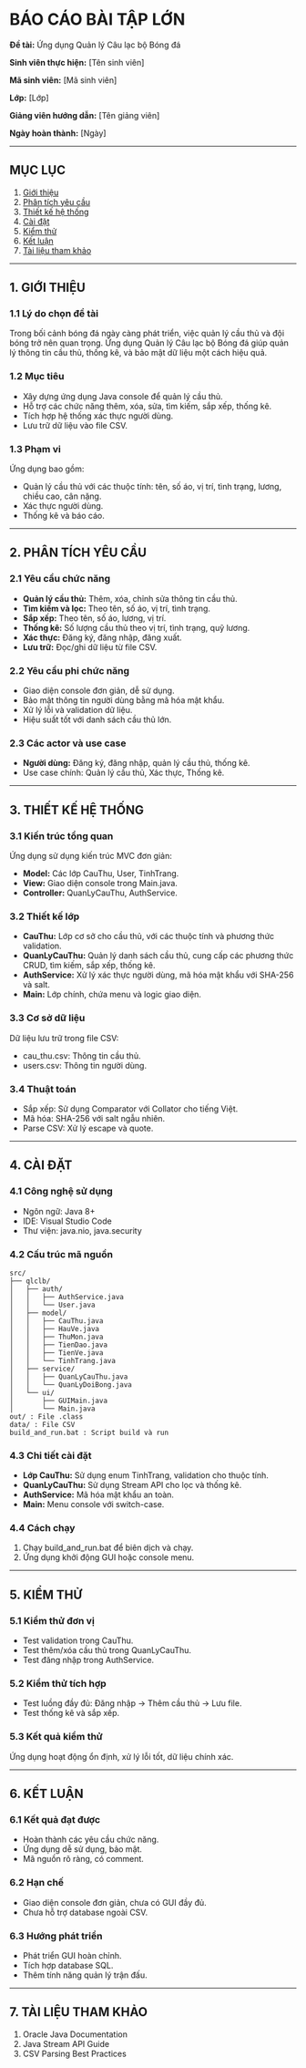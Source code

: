 # BÁO CÁO BÀI TẬP LỚN

**Đề tài:** Ứng dụng Quản lý Câu lạc bộ Bóng đá

**Sinh viên thực hiện:** [Tên sinh viên]

**Mã sinh viên:** [Mã sinh viên]

**Lớp:** [Lớp]

**Giảng viên hướng dẫn:** [Tên giảng viên]

**Ngày hoàn thành:** [Ngày]

---

## MỤC LỤC

1. [Giới thiệu](#1-giới-thiệu)
2. [Phân tích yêu cầu](#2-phân-tích-yêu-cầu)
3. [Thiết kế hệ thống](#3-thiết-kế-hệ-thống)
4. [Cài đặt](#4-cài-đặt)
5. [Kiểm thử](#5-kiểm-thử)
6. [Kết luận](#6-kết-luận)
7. [Tài liệu tham khảo](#7-tài-liệu-tham-khảo)

---

## 1. GIỚI THIỆU

### 1.1 Lý do chọn đề tài

Trong bối cảnh bóng đá ngày càng phát triển, việc quản lý cầu thủ và đội bóng trở nên quan trọng. Ứng dụng Quản lý Câu lạc bộ Bóng đá giúp quản lý thông tin cầu thủ, thống kê, và bảo mật dữ liệu một cách hiệu quả.

### 1.2 Mục tiêu

- Xây dựng ứng dụng Java console để quản lý cầu thủ.
- Hỗ trợ các chức năng thêm, xóa, sửa, tìm kiếm, sắp xếp, thống kê.
- Tích hợp hệ thống xác thực người dùng.
- Lưu trữ dữ liệu vào file CSV.

### 1.3 Phạm vi

Ứng dụng bao gồm:

- Quản lý cầu thủ với các thuộc tính: tên, số áo, vị trí, tình trạng, lương, chiều cao, cân nặng.
- Xác thực người dùng.
- Thống kê và báo cáo.

---

## 2. PHÂN TÍCH YÊU CẦU

### 2.1 Yêu cầu chức năng

- **Quản lý cầu thủ:** Thêm, xóa, chỉnh sửa thông tin cầu thủ.
- **Tìm kiếm và lọc:** Theo tên, số áo, vị trí, tình trạng.
- **Sắp xếp:** Theo tên, số áo, lương, vị trí.
- **Thống kê:** Số lượng cầu thủ theo vị trí, tình trạng, quỹ lương.
- **Xác thực:** Đăng ký, đăng nhập, đăng xuất.
- **Lưu trữ:** Đọc/ghi dữ liệu từ file CSV.

### 2.2 Yêu cầu phi chức năng

- Giao diện console đơn giản, dễ sử dụng.
- Bảo mật thông tin người dùng bằng mã hóa mật khẩu.
- Xử lý lỗi và validation dữ liệu.
- Hiệu suất tốt với danh sách cầu thủ lớn.

### 2.3 Các actor và use case

- **Người dùng:** Đăng ký, đăng nhập, quản lý cầu thủ, thống kê.
- Use case chính: Quản lý cầu thủ, Xác thực, Thống kê.

---

## 3. THIẾT KẾ HỆ THỐNG

### 3.1 Kiến trúc tổng quan

Ứng dụng sử dụng kiến trúc MVC đơn giản:

- **Model:** Các lớp CauThu, User, TinhTrang.
- **View:** Giao diện console trong Main.java.
- **Controller:** QuanLyCauThu, AuthService.

### 3.2 Thiết kế lớp

- **CauThu:** Lớp cơ sở cho cầu thủ, với các thuộc tính và phương thức validation.
- **QuanLyCauThu:** Quản lý danh sách cầu thủ, cung cấp các phương thức CRUD, tìm kiếm, sắp xếp, thống kê.
- **AuthService:** Xử lý xác thực người dùng, mã hóa mật khẩu với SHA-256 và salt.
- **Main:** Lớp chính, chứa menu và logic giao diện.

### 3.3 Cơ sở dữ liệu

Dữ liệu lưu trữ trong file CSV:

- cau_thu.csv: Thông tin cầu thủ.
- users.csv: Thông tin người dùng.

### 3.4 Thuật toán

- Sắp xếp: Sử dụng Comparator với Collator cho tiếng Việt.
- Mã hóa: SHA-256 với salt ngẫu nhiên.
- Parse CSV: Xử lý escape và quote.

---

## 4. CÀI ĐẶT

### 4.1 Công nghệ sử dụng

- Ngôn ngữ: Java 8+
- IDE: Visual Studio Code
- Thư viện: java.nio, java.security

### 4.2 Cấu trúc mã nguồn

```
src/
├── qlclb/
│   ├── auth/
│   │   ├── AuthService.java
│   │   └── User.java
│   ├── model/
│   │   ├── CauThu.java
│   │   ├── HauVe.java
│   │   ├── ThuMon.java
│   │   ├── TienDao.java
│   │   ├── TienVe.java
│   │   └── TinhTrang.java
│   ├── service/
│   │   ├── QuanLyCauThu.java
│   │   └── QuanLyDoiBong.java
│   └── ui/
│       ├── GUIMain.java
│       └── Main.java
out/ : File .class
data/ : File CSV
build_and_run.bat : Script build và run
```

### 4.3 Chi tiết cài đặt

- **Lớp CauThu:** Sử dụng enum TinhTrang, validation cho thuộc tính.
- **QuanLyCauThu:** Sử dụng Stream API cho lọc và thống kê.
- **AuthService:** Mã hóa mật khẩu an toàn.
- **Main:** Menu console với switch-case.

### 4.4 Cách chạy

1. Chạy build_and_run.bat để biên dịch và chạy.
2. Ứng dụng khởi động GUI hoặc console menu.

---

## 5. KIỂM THỬ

### 5.1 Kiểm thử đơn vị

- Test validation trong CauThu.
- Test thêm/xóa cầu thủ trong QuanLyCauThu.
- Test đăng nhập trong AuthService.

### 5.2 Kiểm thử tích hợp

- Test luồng đầy đủ: Đăng nhập -> Thêm cầu thủ -> Lưu file.
- Test thống kê và sắp xếp.

### 5.3 Kết quả kiểm thử

Ứng dụng hoạt động ổn định, xử lý lỗi tốt, dữ liệu chính xác.

---

## 6. KẾT LUẬN

### 6.1 Kết quả đạt được

- Hoàn thành các yêu cầu chức năng.
- Ứng dụng dễ sử dụng, bảo mật.
- Mã nguồn rõ ràng, có comment.

### 6.2 Hạn chế

- Giao diện console đơn giản, chưa có GUI đầy đủ.
- Chưa hỗ trợ database ngoài CSV.

### 6.3 Hướng phát triển

- Phát triển GUI hoàn chỉnh.
- Tích hợp database SQL.
- Thêm tính năng quản lý trận đấu.

---

## 7. TÀI LIỆU THAM KHẢO

1. Oracle Java Documentation
2. Java Stream API Guide
3. CSV Parsing Best Practices
